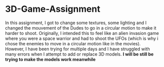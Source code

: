 # 3D-Game-Assignment

In this assignment, I got to change some textures, some lighting and I changed the mouvement of the Dudes to go in a circular motion to make it harder to shoot.
Originally, I intended this to feel like an alien invasion game where you were a space warrior and had to shoot the UFOs (which is why i chose the enemies to move in a circular motion like in the movies). 
However, I have been trying for multiple days and I have struggled with many errors when I attempt to add or replace 3D models. **I will be still be trying to make the models work meanwhile**
